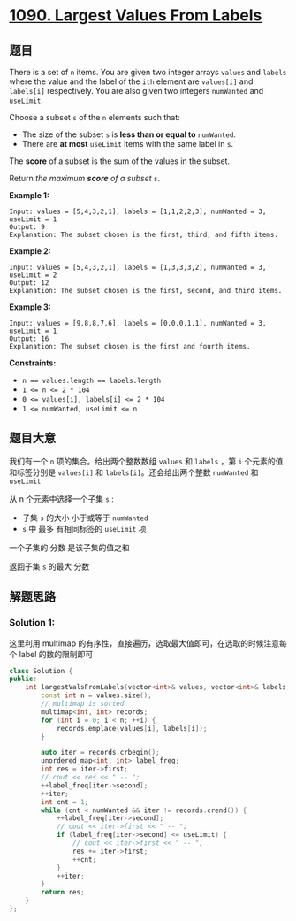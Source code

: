 # [1090. Largest Values From Labels](https://leetcode.cn/problems/largest-values-from-labels/)

## 题目

There is a set of `n` items. You are given two integer arrays `values` and `labels` where the value and the label of the `ith` element are `values[i]` and `labels[i]` respectively. You are also given two integers `numWanted` and `useLimit`.

Choose a subset `s` of the `n` elements such that:

- The size of the subset `s` is **less than or equal to** `numWanted`.
- There are **at most** `useLimit` items with the same label in `s`.

The **score** of a subset is the sum of the values in the subset.

Return *the maximum **score** of a subset* `s`.

 

**Example 1:**

```
Input: values = [5,4,3,2,1], labels = [1,1,2,2,3], numWanted = 3, useLimit = 1
Output: 9
Explanation: The subset chosen is the first, third, and fifth items.
```

**Example 2:**

```
Input: values = [5,4,3,2,1], labels = [1,3,3,3,2], numWanted = 3, useLimit = 2
Output: 12
Explanation: The subset chosen is the first, second, and third items.
```

**Example 3:**

```
Input: values = [9,8,8,7,6], labels = [0,0,0,1,1], numWanted = 3, useLimit = 1
Output: 16
Explanation: The subset chosen is the first and fourth items.
```

 

**Constraints:**

- `n == values.length == labels.length`
- `1 <= n <= 2 * 104`
- `0 <= values[i], labels[i] <= 2 * 104`
- `1 <= numWanted, useLimit <= n`

## 题目大意

我们有一个 `n` 项的集合。给出两个整数数组 `values` 和 `labels` ，第 `i` 个元素的值和标签分别是 `values[i]` 和 `labels[i]`。还会给出两个整数 `numWanted` 和 `useLimit`

从 n 个元素中选择一个子集 `s` :

-   子集 `s` 的大小 小于或等于 `numWanted`
-   `s` 中 最多 有相同标签的 `useLimit` 项

一个子集的 分数 是该子集的值之和

返回子集 `s` 的最大 分数

## 解题思路

### Solution 1:

这里利用 multimap 的有序性，直接遍历，选取最大值即可，在选取的时候注意每个 label 的数的限制即可

````c++
class Solution {
public:
    int largestValsFromLabels(vector<int>& values, vector<int>& labels, int numWanted, int useLimit) {
        const int n = values.size();
        // multimap is sorted
        multimap<int, int> records;
        for (int i = 0; i < n; ++i) {
            records.emplace(values[i], labels[i]);
        }

        auto iter = records.crbegin();
        unordered_map<int, int> label_freq;
        int res = iter->first;
        // cout << res << " -- ";
        ++label_freq[iter->second];
        ++iter;
        int cnt = 1;
        while (cnt < numWanted && iter != records.crend()) {
            ++label_freq[iter->second];
            // cout << iter->first << " -- ";
            if (label_freq[iter->second] <= useLimit) {
                // cout << iter->first << " -- ";
                res += iter->first;
                ++cnt;
            }
            ++iter;
        }
        return res;
    }
};
````
